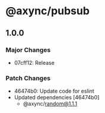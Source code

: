 # @axync/pubsub

## 1.0.0

### Major Changes

- 07cff12: Release

### Patch Changes

- 46474b0: Update code for eslint
- Updated dependencies [46474b0]
  - @axync/random@1.1.1
